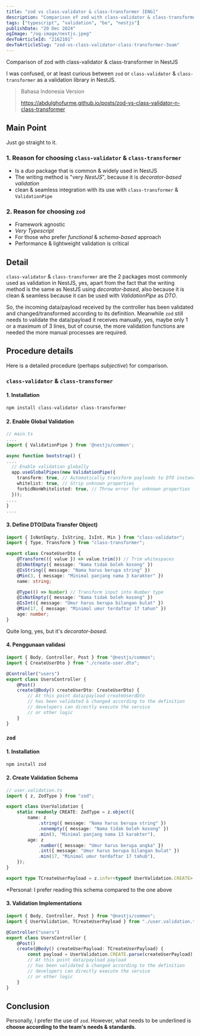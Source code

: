 ```yaml
---
title: "zod vs class-validator & class-transformer [ENG]"
description: "Comparison of zod with class-validator & class-transformer in NestJS"
tags: ["typescript", "validation", "be", "nestjs"]
publishDate: "20 Dec 2024"
ogImage: "/og-image/nestjs.jpeg"
devToArticleId: "2162101"
devToArticleSlug: "zod-vs-class-validator-class-transformer-3oam"
---
```


Comparison of zod with class-validator & class-transformer in NestJS

I was confused, or at least curious between `zod` or `class-validator` & `class-transformer`
as a validation library in NestJS.

> Bahasa Indonesia Version
>
> https://abdulghofurme.github.io/posts/zod-vs-class-validator-n-class-transformer

## Main Point

Just go straight to it.

### 1. Reason for choosing `class-validator` & `class-transformer`

- Is a _duo_ package that is common & widely used in NestJS
- The writing method is "very _NestJS_", because it is _decorator-based validation_
- clean & seamless integration with its use with `class-transformer` & `ValidationPipe`

### 2. Reason for choosing `zod`

- Framework agnostic
- _Very Typescript_
- For those who prefer _functional_ & _schema-based_ approach
- Performance & lightweight validation is critical

## Detail

`class-validator` & `class-transformer` are the 2 packages most commonly used as validation in NestJS,
yes, apart from the fact that the writing method is the same as NestJS using _decorator-based_,
also because it is clean & seamless because it can be used with _ValidationPipe_ as _DTO_.

So, the incoming data/payload received by the controller has been validated and changed/transformed according to its definition.
Meanwhile `zod` still needs to validate the data/payload it receives manually,
yes, maybe only 1 or a maximum of 3 lines,
but of course, the more validation functions are needed the more manual processes are required.

## Procedure details

Here is a detailed procedure (perhaps _subjective_) for comparison.

### `class-validator` & `class-transformer`

#### 1. Installation

```bash
npm install class-validator class-transformer
```

#### 2. Enable Global Validation

```ts
// main.ts
....
import { ValidationPipe } from '@nestjs/common';

async function bootstrap() {
....
  // Enable validation globally
  app.useGlobalPipes(new ValidationPipe({
    transform: true, // Automatically transform payloads to DTO instances
    whitelist: true, // Strip unknown properties
    forbidNonWhitelisted: true, // Throw error for unknown properties
  }));
....
}
....
```

#### 3. Define DTO(Data Transfer Object)

```ts
import { IsNotEmpty, IsString, IsInt, Min } from "class-validator";
import { Type, Transform } from "class-transformer";

export class CreateUserDto {
	@Transform(({ value }) => value.trim()) // Trim whitespaces
	@IsNotEmpty({ message: "Nama tidak boleh kosong" })
	@IsString({ message: "Nama harus berupa string" })
	@Min(3, { message: "Minimal panjang nama 3 karakter" })
	name: string;

	@Type(() => Number) // Transform input into Number type
	@IsNotEmpty({ message: "Nama tidak boleh kosong" })
	@IsInt({ message: "Umur harus berupa bilangan bulat" })
	@Min(17, { message: "Minimal umur terdaftar 17 tahun" })
	age: number;
}
```

Quite long, yes, but it's _decorator-based_.

#### 4. Penggunaan validasi

```ts
import { Body, Controller, Post } from "@nestjs/common";
import { CreateUserDto } from "./create-user.dto";

@Controller("users")
export class UsersController {
	@Post()
	create(@Body() createUserDto: CreateUserDto) {
		// At this point data/payload createUserdDto
		// has been validated & changed according to the definition
		// developers can directly execute the service
		// or other logic
	}
}
```

### `zod`

#### 1. Installation

```bash
npm install zod
```

#### 2. Create Validation Schema

```ts
// user.validation.ts
import { z, ZodType } from "zod";

export class UserValidation {
	static readonly CREATE: ZodType = z.object({
		name: z
			.string({ message: "Nama harus berupa string" })
			.nonempty({ message: "Nama tidak boleh kosong" })
			.min(3, "Minimal panjang nama 13 karakter"),
		age: z
			.number({ message: "Umur harus berupa angka" })
			.int({ message: "Umur harus berupa bilangan bulat" })
			.min(17, "Minimal umur terdaftar 17 tahub"),
	});
}

export type TCreateUserPayload = z.infer<typeof UserValidation.CREATE>;
```

\*Personal: I prefer reading this schema compared to the one above

#### 3. Validation Implementations

```ts
import { Body, Controller, Post } from "@nestjs/common";
import { UserValidation, TCreateUserPayload } from "./user.validation.ts";

@Controller("users")
export class UsersController {
	@Post()
	create(@Body() createUserPayload: TCreateUserPayload) {
		const payload = UserValidation.CREATE.parse(createUserPayload);
		// At this point data/payload payload
		// has been validated & changed according to the definition
		// developers can directly execute the service
		// or other logic
	}
}
```

## Conclusion

Personally, I prefer the use of `zod`.
However, what needs to be underlined is **choose according to the team's needs & standards**.
